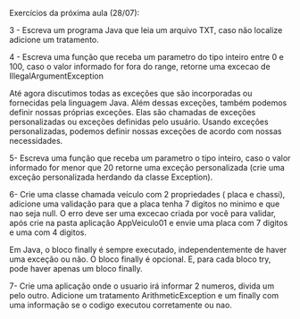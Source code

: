Exercícios da próxima aula (28/07):

3 - Escreva um programa Java que leia um arquivo TXT, caso não localize adicione um tratamento.

4 - Escreva uma função que receba um parametro do tipo inteiro entre 0 e 100, caso o valor informado for fora do range, retorne uma excecao de IllegalArgumentException

Até agora discutimos todas as exceções que são incorporadas ou fornecidas pela linguagem Java. Além dessas exceções, também podemos definir nossas próprias exceções. Elas são chamadas de exceções personalizadas ou exceções definidas pelo usuário.
Usando exceções personalizadas, podemos definir nossas exceções de acordo com nossas necessidades.

5- Escreva uma função que receba um parametro o tipo inteiro, caso o valor informado for menor que 20 retorne uma exceção personalizada (crie uma exceção personalizada herdando da classe Exception).

6- Crie uma classe chamada veículo com 2 propriedades ( placa e chassi),  adicione uma validação para que a placa tenha 7 digitos no minimo e que nao seja null. O erro deve ser uma excecao criada por você para validar, após crie na pasta aplicação AppVeiculo01 e envie uma placa com 7 digitos e uma com 4 digitos.

Em Java, o bloco finally é sempre executado, independentemente de haver uma exceção ou não.
O bloco finally é opcional. E, para cada bloco try, pode haver apenas um bloco finally.

7- Crie uma aplicação onde o usuario irá informar 2 numeros, divida um pelo outro. Adicione um tratamento ArithmeticException e um finally com uma informação se o codigo executou corretamente ou nao.
